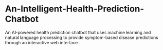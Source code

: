 # An-Intelligent-Health-Prediction-Chatbot
An AI-powered health prediction chatbot that uses machine learning and natural language processing to provide symptom-based disease predictions through an interactive web interface.
